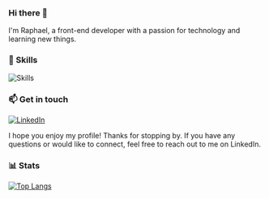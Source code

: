 ### Hi there 👋

I'm Raphael, a front-end developer with a passion for technology and learning new things. 





### 🚀 Skills

![Skills](https://img.shields.io/badge/Skills-JavaScript%20%7C%20Node.js%20%7C%20React%20%7C%20React%20Native-informational?style=flat&logo=javascript&logoColor=white&color=8B5CF6)

### 📫 Get in touch

[![LinkedIn](https://img.shields.io/badge/LinkedIn-Raphael%20Soares-informational?style=flat&logo=linkedin&logoColor=white&color=8B5CF6)](https://www.linkedin.com/in/raphael-soares-a71896217/)

I hope you enjoy my profile! Thanks for stopping by. If you have any questions or would like to connect, feel free to reach out to me on LinkedIn.

### 📊 Stats
[![Top Langs](https://github-readme-stats.vercel.app/api/top-langs/?username=Raphael-Soares&hide_progress=true&theme=radical)](https://github.com/Raphael-Soares/github-readme-stats)


